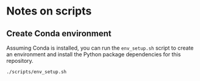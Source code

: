 # Notes on scripts

## Create Conda environment
Assuming Conda is installed, you can run the `env_setup.sh` script to create an environment and install the Python package dependencies for this repository.
```bash
./scripts/env_setup.sh
```